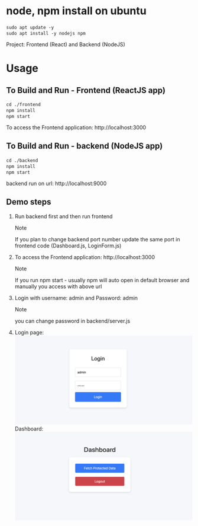 # node, npm install on ubuntu
```
sudo apt update -y
sudo apt install -y nodejs npm
```



Project: Frontend (React) and Backend (NodeJS) 
 
# Usage

## To Build and Run - Frontend (ReactJS app)

```
cd ./frontend
npm install
npm start
```

To access the Frontend application: http://localhost:3000

## To Build and Run - backend (NodeJS app)

```
cd ./backend
npm install
npm start
```

backend run on url: http://localhost:9000


## Demo steps 

1. Run backend first and then run frontend 
   > [!NOTE]
   If you plan to change backend port number update the same port in frontend code (Dashboard.js, LoginForm.js)
2. To access the Frontend application: http://localhost:3000
   > [!NOTE] 
   If you run npm start - usually npm will auto open in default browser and manually you access with above url
3. Login with username: admin and Password: admin 
   > [!NOTE] 
   you can change password in backend/server.js 

4. Login page: 
   ![Alt text](frontend/LoginForm.png) 
   Dashboard: 
   ![Alt text](frontend/DashBoard.png) 

